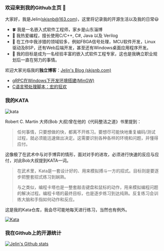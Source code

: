 ### 欢迎来到我的Github主页 👋

大家好，我是Jelin(skjsnb@163.com)，这里将记录我的开源生活以及我的日常😃

- 🍀 我是一名嵌入式软件工程师，家乡是山东淄博
- 📖 我热爱编程，擅长使用C/C++, C#, Java 以及 Verilog
- 🌴 在工作中我涉猎的领域较多，例如FBGA信号处理，MCU软件开发，Linux驱动及BSP，还有Web后端开发，甚至还有Windows桌面应用程序开发。
- 🔫 我的目标是成为一名经验丰富的嵌入式软件工程专家，这也是我确立职业规划后一直在努力的事情。

欢迎大家光临我的**独立博客**：[Jelin's Blog (skjsnb.com)](https://blog.skjsnb.com/)

- [gRPC在Windows下开发环境搭建(MinGW)](https://blog.skjsnb.com/post2/)
- [C语言预处理脚本：宏的狂欢 ](https://blog.skjsnb.com/post1/)



### 我的KATA

![kata](https://www.codewars.com/users/skjsnb/badges/micro)

Robert C. Martin 大师(Bob 大叔)曾在他的《代码整洁之道》书里提到：

> 任何事情，只要想做的快，都离不开练习。要想尽可能快地重复编码/测试过程，就必须能迅速做出决定。这需要识别各种各样的环境和问题，并懂得应付。

这像极了在武术中与对手博弈的情形，面对对手的进攻，必须进行快速的反应与应付，对此Bob大叔提到KATA一词。

> 在武术里，Kata是一套设计好的、用来模拟搏斗一方的招式。目标则是要逐步把整套招式练习到娴熟。
>
> 与之类似，编程卡塔也是一整套敲击键盘和鼠标的动作，用来模拟编程问题的解决过程。编程卡塔的最终目标，也是逐步练习到达纯熟。反复练习会训练大脑和手指如何动作和反应。

这是我的Kata仓库，我会尽可能地每天进行练习，当然也有例外。

[![Kata](https://github-readme-stats.vercel.app/api/pin/?username=skjsnb&repo=kata)](https://github.com/skjsnb/kata)





### 我在Github上的开源统计

[![Jelin's Github stats](https://github-readme-stats.vercel.app/api?username=skjsnb&show_icons=true)](https://github.com/skjsnb)

